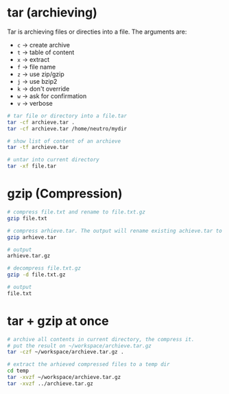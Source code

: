 # tar (archieving)
Tar is archieving files or directies into a file. The arguments are:
   - <code>c</code> → create archive
   - <code>t</code> → table of content
   - <code>x</code> → extract
   - <code>f</code> → file name
   - <code>z</code> → use zip/gzip
   - <code>j</code> → use bzip2
   - <code>k</code> → don't override
   - <code>w</code> → ask for confirmation
   - <code>v</code> → verbose

``` bash
# tar file or directory into a file.tar
tar -cf archieve.tar .
tar -cf archieve.tar /home/neutro/mydir

# show list of content of an archieve
tar -tf archieve.tar

# untar into current directory
tar -xf file.tar

```


# gzip (Compression)
``` bash
# compress file.txt and rename to file.txt.gz
gzip file.txt

# compress arhieve.tar. The output will rename existing achieve.tar to archieve.tar.gz
gzip arhieve.tar

# output
arhieve.tar.gz

# decompress file.txt.gz
gzip -d file.txt.gz

# output
file.txt
```

# tar + gzip at once
``` bash
# archive all contents in current directory, the compress it.
# put the result on ~/workspace/archieve.tar.gz
tar -czf ~/workspace/archieve.tar.gz .

# extract the arhieved compressed files to a temp dir
cd temp
tar -xvzf ~/workspace/archieve.tar.gz
tar -xvzf ../archieve.tar.gz

```